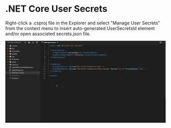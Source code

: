 # .NET Core User Secrets

Right-click a .csproj file in the Explorer and select "Manage User Secrets" from the context menu to insert auto-generated UserSecretsId element and/or open associated secrets.json file.

![example](img/example.gif)